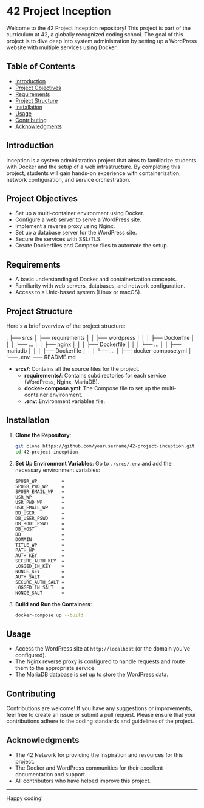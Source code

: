 # 42 Project Inception

Welcome to the 42 Project Inception repository! This project is part of the curriculum at 42, a globally recognized coding school. The goal of this project is to dive deep into system administration by setting up a WordPress website with multiple services using Docker.

## Table of Contents
- [Introduction](#introduction)
- [Project Objectives](#project-objectives)
- [Requirements](#requirements)
- [Project Structure](#project-structure)
- [Installation](#installation)
- [Usage](#usage)
- [Contributing](#contributing)
- [Acknowledgments](#acknowledgments)

## Introduction

Inception is a system administration project that aims to familiarize students with Docker and the setup of a web infrastructure. By completing this project, students will gain hands-on experience with containerization, network configuration, and service orchestration.

## Project Objectives

- Set up a multi-container environment using Docker.
- Configure a web server to serve a WordPress site.
- Implement a reverse proxy using Nginx.
- Set up a database server for the WordPress site.
- Secure the services with SSL/TLS.
- Create Dockerfiles and Compose files to automate the setup.

## Requirements

- A basic understanding of Docker and containerization concepts.
- Familiarity with web servers, databases, and network configuration.
- Access to a Unix-based system (Linux or macOS).

## Project Structure

Here's a brief overview of the project structure:

.
├── srcs
│ ├── requirements
│ │ ├── wordpress
│ │ │ ├── Dockerfile
│ │ │ └── ...
│ │ ├── nginx
│ │ │ ├── Dockerfile
│ │ │ └── ...
│ │ ├── mariadb
│ │ │ ├── Dockerfile
│ │ │ └── ...
│ ├── docker-compose.yml
│ └── .env
└── README.md


- **srcs/**: Contains all the source files for the project.
  - **requirements/**: Contains subdirectories for each service (WordPress, Nginx, MariaDB).
  - **docker-compose.yml**: The Compose file to set up the multi-container environment.
  - **.env**: Environment variables file.

## Installation

1. **Clone the Repository**:
    ```bash
    git clone https://github.com/yourusername/42-project-inception.git
    cd 42-project-inception
    ```

2. **Set Up Environment Variables**:
    Go to `./srcs/.env` and add the necessary environment variables:
    ```env
    SPUSR_WP         =
    SPUSR_PWD_WP     =
    SPUSR_EMAIL_WP   =
    USR_WP           =
    USR_PWD_WP       =
    USR_EMAIL_WP     =
    DB_USER          =
    DB_USER_PSWD     =
    DB_ROOT_PSWD     =
    DB_HOST          =
    DB               =
    DOMAIN           =
    TITLE_WP         =
    PATH_WP          =
    AUTH_KEY         =
    SECURE_AUTH_KEY  =
    LOGGED_IN_KEY    =
    NONCE_KEY        =
    AUTH_SALT        =
    SECURE_AUTH_SALT =
    LOGGED_IN_SALT   =
    NONCE_SALT       =
    ```

3. **Build and Run the Containers**:
    ```bash
    docker-compose up --build
    ```

## Usage

- Access the WordPress site at `http://localhost` (or the domain you've configured).
- The Nginx reverse proxy is configured to handle requests and route them to the appropriate service.
- The MariaDB database is set up to store the WordPress data.

## Contributing

Contributions are welcome! If you have any suggestions or improvements, feel free to create an issue or submit a pull request. Please ensure that your contributions adhere to the coding standards and guidelines of the project.

## Acknowledgments

- The 42 Network for providing the inspiration and resources for this project.
- The Docker and WordPress communities for their excellent documentation and support.
- All contributors who have helped improve this project.

---

Happy coding!

